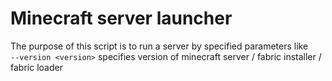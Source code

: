# Minecraft server launcher
The purpose of this script is to run a server by specified parameters like  
`--version <version>` specifies version of minecraft server
/ fabric installer
/ fabric loader